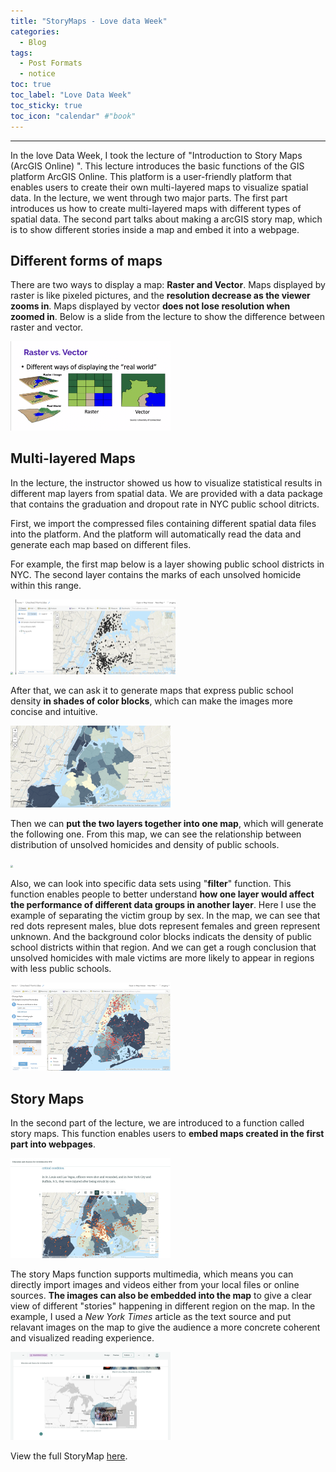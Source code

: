```yaml
---
title: "StoryMaps - Love data Week"
categories:
  - Blog
tags:
  - Post Formats
  - notice
toc: true
toc_label: "Love Data Week"
toc_sticky: true
toc_icon: "calendar" #"book"
---
```

---

In the love Data Week, I took the lecture of "Introduction to Story Maps (ArcGIS Online) ". This lecture introduces the basic functions of the GIS platform ArcGIS Online. This platform is a user-friendly platform that enables users to create their own multi-layered maps to visualize spatial data. In the lecture, we went through two major parts. The first part introduces us how to create multi-layered maps with different types of spatial data. The second part talks about making a arcGIS story map, which is to show different stories inside a map and embed it into a webpage.

## Different forms of maps

There are two ways to display a map: **Raster and Vector**.
Maps displayed by raster is like pixeled pictures, and the **resolution decrease as the viewer zooms in**. Maps displayed by vector **does not lose resolution when zoomed in**. Below is a slide from the lecture to show the difference between raster and vector.

<img src="/assets/images/storymaps/mapforms.jpg" style="zoom:25%;" />

## Multi-layered Maps 

In the lecture, the instructor showed us how to visualize statistical results in different map layers from spatial data. We are provided with a data package that contains the graduation and dropout rate in NYC public school ditricts. 

First, we import the compressed files containing different spatial data files into the platform. And the platform will automatically read the data and generate each map based on different files.

For example, the first map below is a layer showing public school districts in NYC. The second layer contains the marks of each unsolved homicide within this range.

<img src="/assets/images/storymaps/school_districts.jpg" style="zoom:25%;" />

<img src="/assets/images/storymaps/unsolved_homicides.jpg" style="zoom:25%;" />

After that, we can ask it to generate maps that express public school density **in shades of color blocks**, which can make the images more concise and intuitive.

<img src="/assets/images/storymaps/district_homimcide_color.jpg" style="zoom:25%;" />

Then we can **put the two layers together into one map**, which will generate the following one. From this map, we can see the relationship between distribution of unsolved homicides and density of public schools.

<img src="/assets/images/storymaps/combined.jpg" style="zoom:25%;" />

Also, we can look into specific data sets using "**filter**" function. This function enables people to better understand **how one layer would affect the performance of different data groups in another layer**. Here I use the example of separating the victim group by sex. In the map, we can see that red dots represent males, blue dots represent females and green represent unknown. And the background color blocks indicats the density of public school districts within that region. And we can get a rough conclusion that unsolved homicides with male victims are more likely to appear in regions with less public schools. 

<img src="/assets/images/storymaps/sex.jpg" style="zoom:25%;" />

## Story Maps 

In the second part of the lecture, we are introduced to a function called story maps. This function enables users to **embed maps created in the first part into webpages**. 

<img src="/assets/images/storymaps/embed_map.jpg" style="zoom:25%;" />

The story Maps function supports multimedia, which means you can directly import images and videos either from your local files or online sources. **The images can also be embedded into the map** to give a clear view of different "stories" happening in different region on the map. In the example, I used a *New York Times* article as the text source and put relavant images on the map to give the audience a more concrete coherent and visualized reading experience.

<img src="/assets/images/storymaps/blk.jpg" style="zoom:25%;" />

View the full StoryMap [here](https://storymaps.arcgis.com/stories/1278d6ead2e4460e96b59b8e11603c14).


























